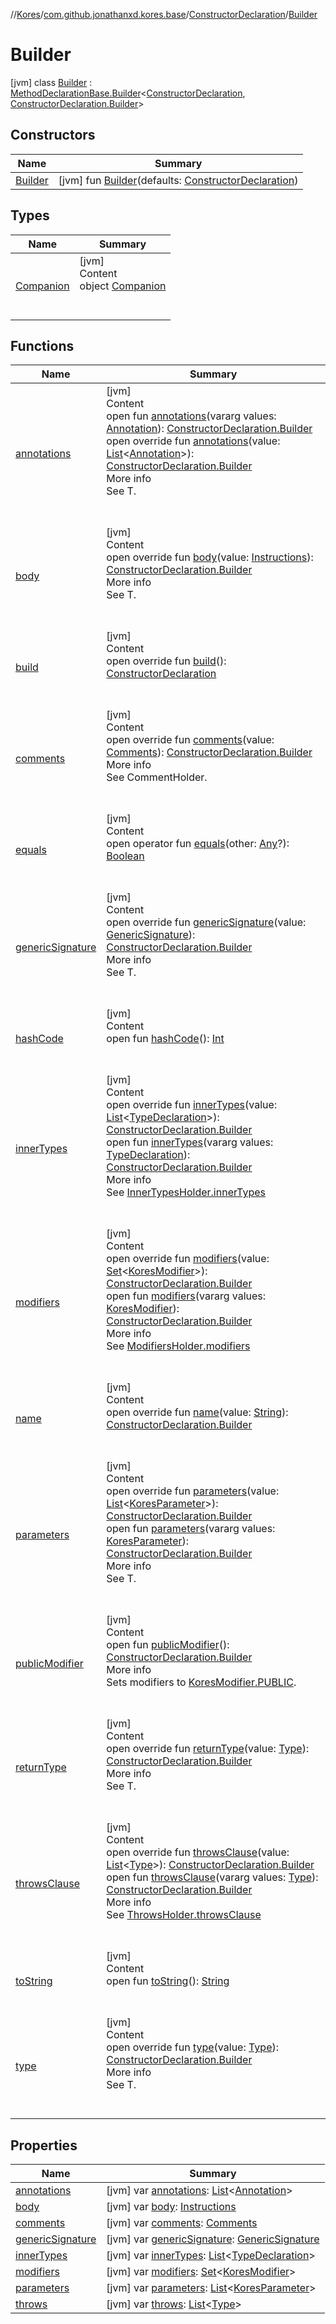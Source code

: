 //[Kores](../../../index.md)/[com.github.jonathanxd.kores.base](../../index.md)/[ConstructorDeclaration](../index.md)/[Builder](index.md)



# Builder  
 [jvm] class [Builder](index.md) : [MethodDeclarationBase.Builder](../../-method-declaration-base/-builder/index.md)<[ConstructorDeclaration](../index.md), [ConstructorDeclaration.Builder](index.md)>    


## Constructors  
  
|  Name|  Summary| 
|---|---|
| <a name="com.github.jonathanxd.kores.base/ConstructorDeclaration.Builder/Builder/#com.github.jonathanxd.kores.base.ConstructorDeclaration/PointingToDeclaration/"></a>[Builder](-builder.md)| <a name="com.github.jonathanxd.kores.base/ConstructorDeclaration.Builder/Builder/#com.github.jonathanxd.kores.base.ConstructorDeclaration/PointingToDeclaration/"></a> [jvm] fun [Builder](-builder.md)(defaults: [ConstructorDeclaration](../index.md))   <br>


## Types  
  
|  Name|  Summary| 
|---|---|
| <a name="com.github.jonathanxd.kores.base/ConstructorDeclaration.Builder.Companion///PointingToDeclaration/"></a>[Companion](-companion/index.md)| <a name="com.github.jonathanxd.kores.base/ConstructorDeclaration.Builder.Companion///PointingToDeclaration/"></a>[jvm]  <br>Content  <br>object [Companion](-companion/index.md)  <br><br><br>


## Functions  
  
|  Name|  Summary| 
|---|---|
| <a name="com.github.jonathanxd.kores.base/Annotable.Builder/annotations/#kotlin.Array[com.github.jonathanxd.kores.base.Annotation]/PointingToDeclaration/"></a>[annotations](../../-annotable/-builder/annotations.md)| <a name="com.github.jonathanxd.kores.base/Annotable.Builder/annotations/#kotlin.Array[com.github.jonathanxd.kores.base.Annotation]/PointingToDeclaration/"></a>[jvm]  <br>Content  <br>open fun [annotations](../../-annotable/-builder/annotations.md)(vararg values: [Annotation](../../-annotation/index.md)): [ConstructorDeclaration.Builder](index.md)  <br>open override fun [annotations](annotations.md)(value: [List](https://kotlinlang.org/api/latest/jvm/stdlib/kotlin.collections/-list/index.html)<[Annotation](../../-annotation/index.md)>): [ConstructorDeclaration.Builder](index.md)  <br>More info  <br>See T.  <br><br><br>
| <a name="com.github.jonathanxd.kores.base/ConstructorDeclaration.Builder/body/#com.github.jonathanxd.kores.Instructions/PointingToDeclaration/"></a>[body](body.md)| <a name="com.github.jonathanxd.kores.base/ConstructorDeclaration.Builder/body/#com.github.jonathanxd.kores.Instructions/PointingToDeclaration/"></a>[jvm]  <br>Content  <br>open override fun [body](body.md)(value: [Instructions](../../../com.github.jonathanxd.kores/-instructions/index.md)): [ConstructorDeclaration.Builder](index.md)  <br>More info  <br>See T.  <br><br><br>
| <a name="com.github.jonathanxd.kores.base/ConstructorDeclaration.Builder/build/#/PointingToDeclaration/"></a>[build](build.md)| <a name="com.github.jonathanxd.kores.base/ConstructorDeclaration.Builder/build/#/PointingToDeclaration/"></a>[jvm]  <br>Content  <br>open override fun [build](build.md)(): [ConstructorDeclaration](../index.md)  <br><br><br>
| <a name="com.github.jonathanxd.kores.base/ConstructorDeclaration.Builder/comments/#com.github.jonathanxd.kores.base.comment.Comments/PointingToDeclaration/"></a>[comments](comments.md)| <a name="com.github.jonathanxd.kores.base/ConstructorDeclaration.Builder/comments/#com.github.jonathanxd.kores.base.comment.Comments/PointingToDeclaration/"></a>[jvm]  <br>Content  <br>open override fun [comments](comments.md)(value: [Comments](../../../com.github.jonathanxd.kores.base.comment/-comments/index.md)): [ConstructorDeclaration.Builder](index.md)  <br>More info  <br>See CommentHolder.  <br><br><br>
| <a name="kotlin/Any/equals/#kotlin.Any?/PointingToDeclaration/"></a>[equals](../../../com.github.jonathanxd.kores.util/-simple-resolver/index.md#%5Bkotlin%2FAny%2Fequals%2F%23kotlin.Any%3F%2FPointingToDeclaration%2F%5D%2FFunctions%2F-427383591)| <a name="kotlin/Any/equals/#kotlin.Any?/PointingToDeclaration/"></a>[jvm]  <br>Content  <br>open operator fun [equals](../../../com.github.jonathanxd.kores.util/-simple-resolver/index.md#%5Bkotlin%2FAny%2Fequals%2F%23kotlin.Any%3F%2FPointingToDeclaration%2F%5D%2FFunctions%2F-427383591)(other: [Any](https://kotlinlang.org/api/latest/jvm/stdlib/kotlin/-any/index.html)?): [Boolean](https://kotlinlang.org/api/latest/jvm/stdlib/kotlin/-boolean/index.html)  <br><br><br>
| <a name="com.github.jonathanxd.kores.base/ConstructorDeclaration.Builder/genericSignature/#com.github.jonathanxd.kores.generic.GenericSignature/PointingToDeclaration/"></a>[genericSignature](generic-signature.md)| <a name="com.github.jonathanxd.kores.base/ConstructorDeclaration.Builder/genericSignature/#com.github.jonathanxd.kores.generic.GenericSignature/PointingToDeclaration/"></a>[jvm]  <br>Content  <br>open override fun [genericSignature](generic-signature.md)(value: [GenericSignature](../../../com.github.jonathanxd.kores.generic/-generic-signature/index.md)): [ConstructorDeclaration.Builder](index.md)  <br>More info  <br>See T.  <br><br><br>
| <a name="kotlin/Any/hashCode/#/PointingToDeclaration/"></a>[hashCode](../../../com.github.jonathanxd.kores.util/-simple-resolver/index.md#%5Bkotlin%2FAny%2FhashCode%2F%23%2FPointingToDeclaration%2F%5D%2FFunctions%2F-427383591)| <a name="kotlin/Any/hashCode/#/PointingToDeclaration/"></a>[jvm]  <br>Content  <br>open fun [hashCode](../../../com.github.jonathanxd.kores.util/-simple-resolver/index.md#%5Bkotlin%2FAny%2FhashCode%2F%23%2FPointingToDeclaration%2F%5D%2FFunctions%2F-427383591)(): [Int](https://kotlinlang.org/api/latest/jvm/stdlib/kotlin/-int/index.html)  <br><br><br>
| <a name="com.github.jonathanxd.kores.base/ConstructorDeclaration.Builder/innerTypes/#kotlin.collections.List[com.github.jonathanxd.kores.base.TypeDeclaration]/PointingToDeclaration/"></a>[innerTypes](inner-types.md)| <a name="com.github.jonathanxd.kores.base/ConstructorDeclaration.Builder/innerTypes/#kotlin.collections.List[com.github.jonathanxd.kores.base.TypeDeclaration]/PointingToDeclaration/"></a>[jvm]  <br>Content  <br>open override fun [innerTypes](inner-types.md)(value: [List](https://kotlinlang.org/api/latest/jvm/stdlib/kotlin.collections/-list/index.html)<[TypeDeclaration](../../-type-declaration/index.md)>): [ConstructorDeclaration.Builder](index.md)  <br>open fun [innerTypes](../../-inner-types-holder/-builder/inner-types.md)(vararg values: [TypeDeclaration](../../-type-declaration/index.md)): [ConstructorDeclaration.Builder](index.md)  <br>More info  <br>See [InnerTypesHolder.innerTypes](../../-inner-types-holder/inner-types.md)  <br><br><br>
| <a name="com.github.jonathanxd.kores.base/ConstructorDeclaration.Builder/modifiers/#kotlin.collections.Set[com.github.jonathanxd.kores.base.KoresModifier]/PointingToDeclaration/"></a>[modifiers](modifiers.md)| <a name="com.github.jonathanxd.kores.base/ConstructorDeclaration.Builder/modifiers/#kotlin.collections.Set[com.github.jonathanxd.kores.base.KoresModifier]/PointingToDeclaration/"></a>[jvm]  <br>Content  <br>open override fun [modifiers](modifiers.md)(value: [Set](https://kotlinlang.org/api/latest/jvm/stdlib/kotlin.collections/-set/index.html)<[KoresModifier](../../-kores-modifier/index.md)>): [ConstructorDeclaration.Builder](index.md)  <br>open fun [modifiers](../../-modifiers-holder/-builder/modifiers.md)(vararg values: [KoresModifier](../../-kores-modifier/index.md)): [ConstructorDeclaration.Builder](index.md)  <br>More info  <br>See [ModifiersHolder.modifiers](../../-modifiers-holder/modifiers.md)  <br><br><br>
| <a name="com.github.jonathanxd.kores.base/ConstructorDeclaration.Builder/name/#kotlin.String/PointingToDeclaration/"></a>[name](name.md)| <a name="com.github.jonathanxd.kores.base/ConstructorDeclaration.Builder/name/#kotlin.String/PointingToDeclaration/"></a>[jvm]  <br>Content  <br>open override fun [name](name.md)(value: [String](https://kotlinlang.org/api/latest/jvm/stdlib/kotlin/-string/index.html)): [ConstructorDeclaration.Builder](index.md)  <br><br><br>
| <a name="com.github.jonathanxd.kores.base/ConstructorDeclaration.Builder/parameters/#kotlin.collections.List[com.github.jonathanxd.kores.base.KoresParameter]/PointingToDeclaration/"></a>[parameters](parameters.md)| <a name="com.github.jonathanxd.kores.base/ConstructorDeclaration.Builder/parameters/#kotlin.collections.List[com.github.jonathanxd.kores.base.KoresParameter]/PointingToDeclaration/"></a>[jvm]  <br>Content  <br>open override fun [parameters](parameters.md)(value: [List](https://kotlinlang.org/api/latest/jvm/stdlib/kotlin.collections/-list/index.html)<[KoresParameter](../../-kores-parameter/index.md)>): [ConstructorDeclaration.Builder](index.md)  <br>open fun [parameters](../../-parameters-holder/-builder/parameters.md)(vararg values: [KoresParameter](../../-kores-parameter/index.md)): [ConstructorDeclaration.Builder](index.md)  <br>More info  <br>See T.  <br><br><br>
| <a name="com.github.jonathanxd.kores.base/ModifiersHolder.Builder/publicModifier/#/PointingToDeclaration/"></a>[publicModifier](../../-modifiers-holder/-builder/public-modifier.md)| <a name="com.github.jonathanxd.kores.base/ModifiersHolder.Builder/publicModifier/#/PointingToDeclaration/"></a>[jvm]  <br>Content  <br>open fun [publicModifier](../../-modifiers-holder/-builder/public-modifier.md)(): [ConstructorDeclaration.Builder](index.md)  <br>More info  <br>Sets modifiers to [KoresModifier.PUBLIC](../../-kores-modifier/-p-u-b-l-i-c/index.md).  <br><br><br>
| <a name="com.github.jonathanxd.kores.base/ConstructorDeclaration.Builder/returnType/#java.lang.reflect.Type/PointingToDeclaration/"></a>[returnType](return-type.md)| <a name="com.github.jonathanxd.kores.base/ConstructorDeclaration.Builder/returnType/#java.lang.reflect.Type/PointingToDeclaration/"></a>[jvm]  <br>Content  <br>open override fun [returnType](return-type.md)(value: [Type](https://docs.oracle.com/javase/8/docs/api/java/lang/reflect/Type.html)): [ConstructorDeclaration.Builder](index.md)  <br>More info  <br>See T.  <br><br><br>
| <a name="com.github.jonathanxd.kores.base/ConstructorDeclaration.Builder/throwsClause/#kotlin.collections.List[java.lang.reflect.Type]/PointingToDeclaration/"></a>[throwsClause](throws-clause.md)| <a name="com.github.jonathanxd.kores.base/ConstructorDeclaration.Builder/throwsClause/#kotlin.collections.List[java.lang.reflect.Type]/PointingToDeclaration/"></a>[jvm]  <br>Content  <br>open override fun [throwsClause](throws-clause.md)(value: [List](https://kotlinlang.org/api/latest/jvm/stdlib/kotlin.collections/-list/index.html)<[Type](https://docs.oracle.com/javase/8/docs/api/java/lang/reflect/Type.html)>): [ConstructorDeclaration.Builder](index.md)  <br>open fun [throwsClause](../../-throws-holder/-builder/throws-clause.md)(vararg values: [Type](https://docs.oracle.com/javase/8/docs/api/java/lang/reflect/Type.html)): [ConstructorDeclaration.Builder](index.md)  <br>More info  <br>See [ThrowsHolder.throwsClause](../../-throws-holder/throws-clause.md)  <br><br><br>
| <a name="kotlin/Any/toString/#/PointingToDeclaration/"></a>[toString](../../../com.github.jonathanxd.kores.util/-simple-resolver/index.md#%5Bkotlin%2FAny%2FtoString%2F%23%2FPointingToDeclaration%2F%5D%2FFunctions%2F-427383591)| <a name="kotlin/Any/toString/#/PointingToDeclaration/"></a>[jvm]  <br>Content  <br>open fun [toString](../../../com.github.jonathanxd.kores.util/-simple-resolver/index.md#%5Bkotlin%2FAny%2FtoString%2F%23%2FPointingToDeclaration%2F%5D%2FFunctions%2F-427383591)(): [String](https://kotlinlang.org/api/latest/jvm/stdlib/kotlin/-string/index.html)  <br><br><br>
| <a name="com.github.jonathanxd.kores.base/MethodDeclarationBase.Builder/type/#java.lang.reflect.Type/PointingToDeclaration/"></a>[type](../../-method-declaration-base/-builder/type.md)| <a name="com.github.jonathanxd.kores.base/MethodDeclarationBase.Builder/type/#java.lang.reflect.Type/PointingToDeclaration/"></a>[jvm]  <br>Content  <br>open override fun [type](../../-method-declaration-base/-builder/type.md)(value: [Type](https://docs.oracle.com/javase/8/docs/api/java/lang/reflect/Type.html)): [ConstructorDeclaration.Builder](index.md)  <br>More info  <br>See T.  <br><br><br>


## Properties  
  
|  Name|  Summary| 
|---|---|
| <a name="com.github.jonathanxd.kores.base/ConstructorDeclaration.Builder/annotations/#/PointingToDeclaration/"></a>[annotations](annotations.md)| <a name="com.github.jonathanxd.kores.base/ConstructorDeclaration.Builder/annotations/#/PointingToDeclaration/"></a> [jvm] var [annotations](annotations.md): [List](https://kotlinlang.org/api/latest/jvm/stdlib/kotlin.collections/-list/index.html)<[Annotation](../../-annotation/index.md)>   <br>
| <a name="com.github.jonathanxd.kores.base/ConstructorDeclaration.Builder/body/#/PointingToDeclaration/"></a>[body](body.md)| <a name="com.github.jonathanxd.kores.base/ConstructorDeclaration.Builder/body/#/PointingToDeclaration/"></a> [jvm] var [body](body.md): [Instructions](../../../com.github.jonathanxd.kores/-instructions/index.md)   <br>
| <a name="com.github.jonathanxd.kores.base/ConstructorDeclaration.Builder/comments/#/PointingToDeclaration/"></a>[comments](comments.md)| <a name="com.github.jonathanxd.kores.base/ConstructorDeclaration.Builder/comments/#/PointingToDeclaration/"></a> [jvm] var [comments](comments.md): [Comments](../../../com.github.jonathanxd.kores.base.comment/-comments/index.md)   <br>
| <a name="com.github.jonathanxd.kores.base/ConstructorDeclaration.Builder/genericSignature/#/PointingToDeclaration/"></a>[genericSignature](generic-signature.md)| <a name="com.github.jonathanxd.kores.base/ConstructorDeclaration.Builder/genericSignature/#/PointingToDeclaration/"></a> [jvm] var [genericSignature](generic-signature.md): [GenericSignature](../../../com.github.jonathanxd.kores.generic/-generic-signature/index.md)   <br>
| <a name="com.github.jonathanxd.kores.base/ConstructorDeclaration.Builder/innerTypes/#/PointingToDeclaration/"></a>[innerTypes](inner-types.md)| <a name="com.github.jonathanxd.kores.base/ConstructorDeclaration.Builder/innerTypes/#/PointingToDeclaration/"></a> [jvm] var [innerTypes](inner-types.md): [List](https://kotlinlang.org/api/latest/jvm/stdlib/kotlin.collections/-list/index.html)<[TypeDeclaration](../../-type-declaration/index.md)>   <br>
| <a name="com.github.jonathanxd.kores.base/ConstructorDeclaration.Builder/modifiers/#/PointingToDeclaration/"></a>[modifiers](modifiers.md)| <a name="com.github.jonathanxd.kores.base/ConstructorDeclaration.Builder/modifiers/#/PointingToDeclaration/"></a> [jvm] var [modifiers](modifiers.md): [Set](https://kotlinlang.org/api/latest/jvm/stdlib/kotlin.collections/-set/index.html)<[KoresModifier](../../-kores-modifier/index.md)>   <br>
| <a name="com.github.jonathanxd.kores.base/ConstructorDeclaration.Builder/parameters/#/PointingToDeclaration/"></a>[parameters](parameters.md)| <a name="com.github.jonathanxd.kores.base/ConstructorDeclaration.Builder/parameters/#/PointingToDeclaration/"></a> [jvm] var [parameters](parameters.md): [List](https://kotlinlang.org/api/latest/jvm/stdlib/kotlin.collections/-list/index.html)<[KoresParameter](../../-kores-parameter/index.md)>   <br>
| <a name="com.github.jonathanxd.kores.base/ConstructorDeclaration.Builder/throws/#/PointingToDeclaration/"></a>[throws](throws.md)| <a name="com.github.jonathanxd.kores.base/ConstructorDeclaration.Builder/throws/#/PointingToDeclaration/"></a> [jvm] var [throws](throws.md): [List](https://kotlinlang.org/api/latest/jvm/stdlib/kotlin.collections/-list/index.html)<[Type](https://docs.oracle.com/javase/8/docs/api/java/lang/reflect/Type.html)>   <br>

